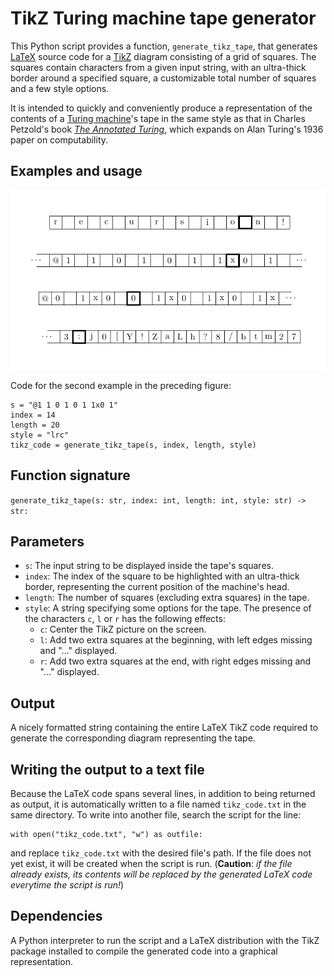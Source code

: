 # TikZ Turing machine tape generator

This Python script provides a function, `generate_tikz_tape`, that generates
[LaTeX](https://en.wikipedia.org/wiki/LaTeX) source code for a
[TikZ](https://en.wikipedia.org/wiki/PGF/TikZ) diagram consisting of a grid of
squares. The squares contain characters from a given input string, with an
ultra-thick border around a specified square, a customizable total number of
squares and a few style options.

It is intended to quickly and conveniently produce a representation of the
contents of a [Turing machine](https://en.wikipedia.org/wiki/Turing_machine)'s
tape in the same style as that in Charles Petzold's book
[_The Annotated Turing_](https://www.charlespetzold.com/books/),
which expands on Alan Turing's 1936 paper on computability.

## Examples and usage

![Examples](examples.png)

Code for the second example in the preceding figure:
```
s = "@1 1 0 1 0 1 1x0 1"
index = 14
length = 20
style = "lrc"
tikz_code = generate_tikz_tape(s, index, length, style)
```

## Function signature

`generate_tikz_tape(s: str, index: int, length: int, style: str) -> str:`

## Parameters

* `s`: The input string to be displayed inside the tape's squares.
* `index`: The index of the square to be highlighted with an ultra-thick
  border, representing the current position of the machine's head.
* `length`: The number of squares (excluding extra squares) in the tape.
* `style`: A string specifying some options for the tape. The presence of
  the characters `c`, `l` or `r` has the following effects:
    * `c`: Center the TikZ picture on the screen.
    * `l`: Add two extra squares at the beginning, with left edges
      missing and "..." displayed.
    * `r`: Add two extra squares at the end, with right edges
          missing and "..." displayed.

## Output 

A nicely formatted string containing the entire LaTeX TikZ code required
to generate the corresponding diagram representing the tape.

## Writing the output to a text file

Because the LaTeX code spans several lines, in addition to being returned
as output, it is automatically written to a file named `tikz_code.txt` in the
same directory. To write into another file, search the script for the line:
```
with open("tikz_code.txt", "w") as outfile:
```
and replace `tikz_code.txt` with the desired file's path. If the file does
not yet exist, it will be created when the script is run. (__Caution__: _if the
file already exists, its contents will be replaced by the generated LaTeX code
everytime the script is run!_)

## Dependencies

A Python interpreter to run the script and a LaTeX distribution with the TikZ
package installed to compile the generated code into a graphical representation.